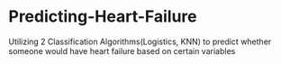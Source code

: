 # Predicting-Heart-Failure
Utilizing 2 Classification Algorithms(Logistics, KNN) to predict whether someone would have heart failure based on certain variables
